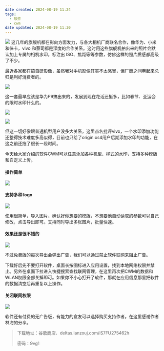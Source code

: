```yaml
---
date created: 2024-08-19 11:24
tags:
  - 软件
  - cwm
date updated: 2024-08-19 11:30
---
```


![](https://cdn.jsdelivr.net/gh/Elysiamobi/images/imageFiles/202408191130673.png)
这几年的旗舰机都在影向方面发力，与各大相机厂商联名合作，像华为、小米和徕卡，vivo 和蔡司都是深度的合作关系。这时用这些旗舰机拍出来的照片会默认加上专属的相机水印，标注出 ISO、焦距等等参数，仿佛这样的照片质感都高级了不少。

最近各家都在搞自研影像，虽然我对手机影像其实不太感冒，但厂商之间卷起来总归是利好消费者的。

![](https://imgheybox.max-c.com/web/bbs/2024/08/11/216f9a7aac8060b07b9404c1ba611868/thumb.png)

这一套最早应该是华为P9搞出来的，发展到现在花活还挺多，比如春节、亚运会的限时水印什么的。

![](https://imgheybox.max-c.com/web/bbs/2024/08/11/9a6ce0bedbd50e9137f1fdc317aab7d3/thumb.png)

![](https://imgheybox.max-c.com/web/bbs/2024/08/11/df58e7c7deff381158291c679152d7ff/thumb.png)

但这一切好像跟普通机型用户没多大关系，这里点名批评vivo，一个水印添加功能还整得技术难度多高似得，目前也只给了origin os4用户后期添加水印的功能，在这之前还拖了很长一段时间。

今天给大家介绍的软件CWM可以任意添加各种机型、样式的水印，支持多种模版和自定义上传。

#### 操作简单

![](https://imgheybox.max-c.com/web/bbs/2024/08/11/0d88f641f11eeffa3de616df836225a1/thumb.png)

#### 支持多种 logo

![](https://imgheybox.max-c.com/web/bbs/2024/08/11/42b53f1a29097f64051be0e1ec603724/thumb.png)

使用很简单，导入图片，确认好你想要的模版，不想要他自动读取的参数可以自己修改，点击导出即可。支持同时导出多张图片，批量快速。

#### 效果还是很不错的

![](https://imgheybox.max-c.com/web/bbs/2024/08/11/c874930fb0440ebf6f0d3baa100a05bb/thumb.png)

不过免费版的每次导出会弹出广告，我们可以通过禁止软件联网来阻止广告。

下载好后先不要打开软件，桌面长按图标进入应用设置，找到本地网络权限并禁止。另外在桌面下拉进入快捷搜索查找联网管理，在这里再次把CWM的数据和WLAN权限全部关掉即可。如果你不小心打开了软件，那就在应用信息那里把软件的数据清空后再重复以上操作。

#### 关闭联网权限

![](https://imgheybox.max-c.com/web/bbs/2024/08/11/daebb805b93ae4d0199475d31c612068/thumb.png)

软件还有付费的无广告版，有能力的盒友可以选择购买支持作者，在这里感谢作者林海的分享。

> 下载地址：谷歌商店、deltas.lanzouj.com/iS7FU275462h
>
> 密码：9vg1
